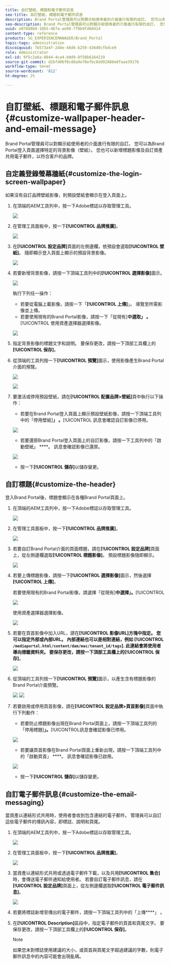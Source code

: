 ```yaml
---
title: 自訂壁紙、標題和電子郵件訊息
seo-title: 自訂壁紙、標題和電子郵件訊息
description: Brand Portal管理員可以對顯示給使用者的介面進行有限的自訂。 您可以為Brand Portal登入頁面選擇特定的背景影像（壁紙）。 您也可以新增標題影像及自訂資產共用電子郵件，以符合客戶的品牌。
seo-description: Brand Portal管理員可以對顯示給使用者的介面進行有限的自訂。 您可以為Brand Portal登入頁面選擇特定的背景影像（壁紙）。 您也可以新增標題影像及自訂資產共用電子郵件，以符合客戶的品牌。
uuid: e078d0b9-18b5-467a-ae90-7f0b9fd0d414
content-type: reference
products: SG_EXPERIENCEMANAGER/Brand_Portal
topic-tags: administration
discoiquuid: 7b573a4f-2d4e-48d6-b259-436d0cfbdce9
role: Administrator
exl-id: 9f5c2a6a-8844-4ca4-b0d9-8f50b6164219
source-git-commit: d2bfd06f8cd8a9e78efbc8dd92880e0faae39176
workflow-type: tm+mt
source-wordcount: '812'
ht-degree: 2%

---
```


# 自訂壁紙、標題和電子郵件訊息 {#customize-wallpaper-header-and-email-message}

Brand Portal管理員可以對顯示給使用者的介面進行有限的自訂。 您可以為Brand Portal登入頁面選擇特定的背景影像（壁紙）。 您也可以新增標題影像及自訂資產共用電子郵件，以符合客戶的品牌。

## 自定義登錄螢幕牆紙{#customize-the-login-screen-wallpaper}

如果沒有自訂品牌壁紙影像，則預設壁紙會顯示在登入頁面上。

1. 在頂端的AEM工具列中，按一下Adobe標誌以存取管理工具。

   ![](assets/aemlogo.png)

1. 在管理工具面板中，按一下&#x200B;**[!UICONTROL 品牌推廣]**。


   ![](assets/admin-tools-panel-10.png)

1. 在&#x200B;**[!UICONTROL 設定品牌]**&#x200B;頁面的左側邊欄，依預設會選取&#x200B;**[!UICONTROL 壁紙]**。 隨即顯示登入頁面上顯示的預設背景影像。

   ![](assets/default_wallpaper.png)

1. 若要新增背景影像，請按一下頂端工具列中的&#x200B;**[!UICONTROL 選擇影像]**&#x200B;圖示。

   ![](assets/choose_wallpaperimage.png)

   執行下列任一操作：

   * 若要從電腦上載影像，請按一下「**[!UICONTROL 上傳]**」。 導覽至所需影像並上傳。
   * 若要使用現有的Brand Portal影像，請按一下「從現有&#x200B;]**中選取」 。**[!UICONTROL &#x200B;使用資產選擇器選擇影像。

   ![](assets/asset-picker.png)

1. 指定背景影像的標題文字和說明。 要保存更改，請按一下頂部工具欄上的&#x200B;**[!UICONTROL 保存]**。

1. 從頂端的工具列按一下&#x200B;**[!UICONTROL 預覽]**&#x200B;圖示，使用影像產生Brand Portal介面的預覽。

   ![](assets/chlimage_1.png)

   ![](assets/custom-wallpaper-preview.png)

1. 要激活或停用預設壁紙，請在&#x200B;**[!UICONTROL 配置品牌>壁紙]**&#x200B;頁中執行以下操作：

   * 若要在Brand Portal登入頁面上顯示預設壁紙影像，請按一下頂端工具列中的「停用壁紙&#x200B;]**」 。**[!UICONTROL &#x200B;訊息會確認自訂影像已停用。

   ![](assets/chlimage_1-1.png)

   * 若要還原Brand Portal登入頁面上的自訂影像，請按一下工具列中的「啟動壁紙」 ****。 訊息會確認影像已還原。

   ![](assets/chlimage_1-2.png)

   * 按一下&#x200B;**[!UICONTROL 儲存]**&#x200B;以儲存變更。



## 自訂標題{#customize-the-header}

登入Brand Portal後，標題會顯示在各種Brand Portal頁面上。

1. 在頂端的AEM工具列中，按一下Adobe標誌以存取管理工具。

   ![](assets/aemlogo.png)

1. 在管理工具面板中，按一下&#x200B;**[!UICONTROL 品牌推廣]**。

   ![](assets/admin-tools-panel-11.png)

1. 若要自訂Brand Portal介面的頁面標題，請在&#x200B;**[!UICONTROL 設定品牌]**&#x200B;頁面上，從左側邊欄選取&#x200B;**[!UICONTROL 標題影像]**。 預設標題影像隨即顯示。

   ![](assets/default-header.png)

1. 若要上傳標題影像，請按一下&#x200B;**[!UICONTROL 選擇影像]**&#x200B;圖示，然後選擇&#x200B;**[!UICONTROL 上傳]**。

   若要使用現有的Brand Portal影像，請選擇「從現有&#x200B;]**中選擇」。**[!UICONTROL 

   ![](assets/choose_wallpaperimage-1.png)

   使用資產選擇器選擇影像。

   ![](assets/asset-picker-header.png)

1. 若要在頁首影像中加入URL，請在&#x200B;**[!UICONTROL 影像URL]**方塊中指定。 您可以指定外部或內部URL。 內部連結也可以是相對連結，例如
   [!UICONTROL `/mediaportal.html/content/dam/mac/tenant_id/tags`].
此連結會將使用者導向標籤資料夾。
要保存更改，請按一下頂部工具欄上的**[!UICONTROL 保存]**。

   ![](assets/configure_brandingheaderimageurl.png)

1. 從頂端的工具列按一下&#x200B;**[!UICONTROL 預覽]**&#x200B;圖示，以產生含有標題影像的Brand Portal介面預覽。

   ![](assets/chlimage_1-3.png)
   ![](assets/custom_header_preview.png)

1. 若要啟用或停用頁首影像，請在&#x200B;**[!UICONTROL 設定品牌>頁首影像]**&#x200B;頁面中執行下列動作：

   * 若要防止標題影像出現在Brand Portal頁面上，請按一下頂端工具列的「停用標題&#x200B;]**」。**[!UICONTROL &#x200B;訊息會確認影像已停用。

   ![](assets/chlimage_1-4.png)

   * 若要讓頁首影像在Brand Portal頁面上重新出現，請按一下頂端工具列中的「啟動頁首」 ****。 訊息會確認影像已啟用。

   ![](assets/chlimage_1-5.png)

   * 按一下&#x200B;**[!UICONTROL 儲存]**&#x200B;以儲存變更。



## 自訂電子郵件訊息{#customize-the-email-messaging}

當資產以連結形式共用時，使用者會收到包含連結的電子郵件。 管理員可以自訂這些電子郵件的傳訊內容，即標誌、說明和頁尾。

1. 在頂端的AEM工具列中，按一下Adobe標誌以存取管理工具。

   ![](assets/aemlogo.png)

1. 在管理工具面板中，按一下&#x200B;**[!UICONTROL 品牌推廣]**。

   ![](assets/admin-tools-panel-12.png)

1. 當資產以連結形式共用或透過電子郵件下載，以及共用&#x200B;**[!UICONTROL 集合]**&#x200B;時，會傳送電子郵件通知給使用者。 若要自訂電子郵件訊息，請在&#x200B;**[!UICONTROL 設定品牌]**&#x200B;頁面上，從左側邊欄選取&#x200B;**[!UICONTROL 電子郵件訊息]**。

   ![](assets/configure-branding-page-email.png)

1. 若要將標誌新增至傳出的電子郵件，請按一下頂端工具列中的「上傳&#x200B;****」 。

1. 在&#x200B;**[!UICONTROL Description]**&#x200B;區段中，指定電子郵件的頁首和頁尾文字。 要保存更改，請按一下頂部工具欄上的&#x200B;**[!UICONTROL 保存]**。

   >[!NOTE]
   >
   >如果您未對標誌使用建議的大小，或頁首與頁尾文字超過建議的字數，則電子郵件訊息中的內容可能會出現亂碼。
